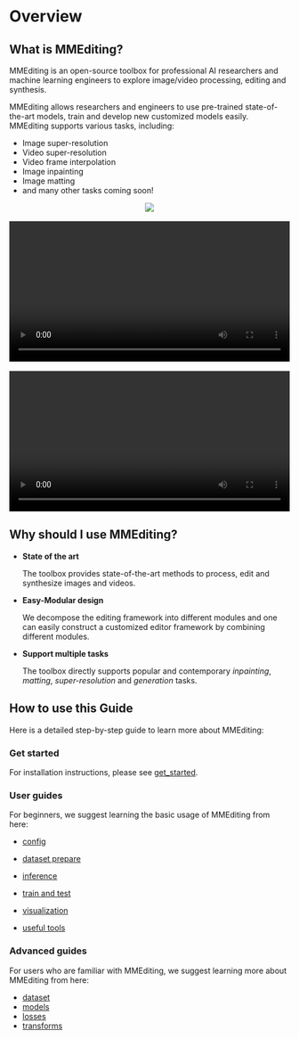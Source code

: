# Overview

## What is MMEditing?

MMEditing is an open-source toolbox for professional AI researchers and machine learning engineers to explore image/video processing, editing and synthesis.

MMEditing allows researchers and engineers to use pre-trained state-of-the-art models, train and develop new customized models easily.
MMEditing supports various tasks, including:

- Image super-resolution
- Video super-resolution
- Video frame interpolation
- Image inpainting
- Image matting
- and many other tasks coming soon!

<div align=center>
  <img src="https://user-images.githubusercontent.com/12756472/158984079-c4754015-c1f6-48c5-ac46-62e79448c372.jpg"/>
</div>
</br>

<div align=center>
    <video width="100%" controls>
        <source src="https://user-images.githubusercontent.com/12756472/175944645-cabe8c2b-9f25-440b-91cc-cdac4e752c5a.mp4" type="video/mp4">
        <object data="https://user-images.githubusercontent.com/12756472/175944645-cabe8c2b-9f25-440b-91cc-cdac4e752c5a.mp4" width="100%">
        </object>
    </video>
</div>
</br>

<div align=center>
<video width="100%" controls>
    <source src="https://user-images.githubusercontent.com/12756472/158972813-d8d0f19c-f49c-4618-9967-52652726ef19.mp4" type="video/mp4">
    <object src="https://user-images.githubusercontent.com/12756472/158972813-d8d0f19c-f49c-4618-9967-52652726ef19.mp4" width="100%">
    </object>
</video>
</div>

## Why should I use MMEditing?

- **State of the art**

  The toolbox provides state-of-the-art methods to process, edit and synthesize images and videos.

- **Easy-Modular design**

  We decompose the editing framework into different modules and one can easily construct a customized editor framework by combining different modules.

- **Support multiple tasks**

  The toolbox directly supports popular and contemporary *inpainting*, *matting*, *super-resolution* and *generation* tasks.

## How to use this Guide

Here is a detailed step-by-step guide to learn more about MMEditing:

### Get started

For installation instructions, please see [get_started](get_started.md).

### User guides

For beginners, we suggest learning the basic usage of MMEditing from here:

- [config](user_guides/config.md)

- [dataset prepare](user_guides/datasets/dataset_prepare.md)

- [inference](user_guides/inference.md)

- [train and test](user_guides/train_test.md)

- [visualization](user_guides/visualization.md)

- [useful tools](user_guides/useful_tools.md)

### Advanced guides

For users who are familiar with MMEditing, we suggest learning more about MMEditing from here:

- [dataset](advanced_guides/dataset.md)
- [models](advanced_guides/models/customize_models.md)
- [losses](advanced_guides/dataset.md)
- [transforms](advanced_guides/transforms.md)
